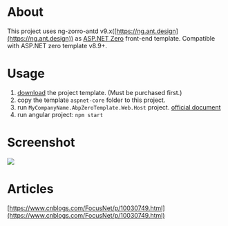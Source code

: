 # About

This project uses ng-zorro-antd v9.x([https://ng.ant.design](https://ng.ant.design)) as [ASP.NET Zero](https://aspnetzero.com/) front-end template. Compatible with ASP.NET zero template v8.9+.

# Usage
1. [download](https://aspnetzero.com/Download) the project template. (Must be purchased first.)
2. copy the template `aspnet-core` folder to this project.
3. run `MyCompanyName.AbpZeroTemplate.Web.Host` project. [official document](https://docs.aspnetzero.com/documents/aspnet-core-angular/latest/)
4. run angular project: `npm start`

# Screenshot
![](https://img2018.cnblogs.com/blog/28427/201811/28427-20181128102727429-1201654863.png)
# Articles

[https://www.cnblogs.com/FocusNet/p/10030749.html](https://www.cnblogs.com/FocusNet/p/10030749.html)